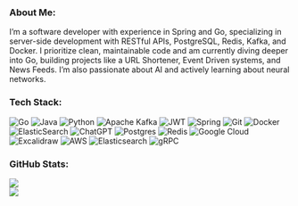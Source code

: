 ### About Me:
I’m a software developer with experience in Spring and Go, specializing in server-side development with RESTful APIs, PostgreSQL, Redis, Kafka, and Docker. I prioritize clean, maintainable code and am currently diving deeper into Go, building projects like a URL Shortener, Event Driven systems, and News Feeds. I’m also passionate about AI and actively learning about neural networks.

<!-- ### Book:
<div>
    <img src="https://github.com/user-attachments/assets/3ddff769-3e92-44c3-87ee-394cf11e5de6" width="120" height="180" />
    <img src="https://github.com/user-attachments/assets/126da184-8adf-41db-ae81-73ec876d5dc1" width="120" height="180" />
    <img src="https://github.com/user-attachments/assets/3609d096-6d18-433a-a181-fa83d38278ae" width="120" height="180" />
</div> -->

<!-- ### Socials:
[![Discord](https://img.shields.io/badge/Discord-%237289DA.svg?logo=discord&logoColor=white)](https://discord.gg/bexultanramankul) [![LinkedIn](https://img.shields.io/badge/LinkedIn-%230077B5.svg?logo=linkedin&logoColor=white)](https://linkedin.com/in/www.linkedin.com/in/bexultanramankul) [![email](https://img.shields.io/badge/Email-D14836?logo=gmail&logoColor=white)](mailto:bexultan.ramankul@gmail.com) -->

### Tech Stack:
![Go](https://img.shields.io/badge/go-%2300ADD8.svg?style=for-the-badge&logo=go&logoColor=white)
![Java](https://img.shields.io/badge/java-%23ED8B00.svg?style=for-the-badge&logo=openjdk&logoColor=white)
![Python](https://img.shields.io/badge/python-3670A0?style=for-the-badge&logo=python&logoColor=ffdd54)
![Apache Kafka](https://img.shields.io/badge/Apache%20Kafka-000?style=for-the-badge&logo=apachekafka)
![JWT](https://img.shields.io/badge/JWT-black?style=for-the-badge&logo=JSON%20web%20tokens)
![Spring](https://img.shields.io/badge/spring-%236DB33F.svg?style=for-the-badge&logo=spring&logoColor=white)
![Git](https://img.shields.io/badge/git-%23F05033.svg?style=for-the-badge&logo=git&logoColor=white)
![Docker](https://img.shields.io/badge/docker-%230db7ed.svg?style=for-the-badge&logo=docker&logoColor=white)
![ElasticSearch](https://img.shields.io/badge/-ElasticSearch-005571?style=for-the-badge&logo=elasticsearch)
![ChatGPT](https://img.shields.io/badge/chatGPT-74aa9c?style=for-the-badge&logo=openai&logoColor=white)
![Postgres](https://img.shields.io/badge/postgres-%23316192.svg?style=for-the-badge&logo=postgresql&logoColor=white)
![Redis](https://img.shields.io/badge/redis-%23DD0031.svg?style=for-the-badge&logo=redis&logoColor=white)
![Google Cloud](https://img.shields.io/badge/GoogleCloud-%234285F4.svg?style=for-the-badge&logo=google-cloud&logoColor=white)
![Excalidraw](https://img.shields.io/badge/excalidraw-%23FFFFFF?style=for-the-badge&logo=excalidraw&logoColor=%23ffffff&color=rgb(105%2C%20101%2C%20219))
![AWS](https://img.shields.io/badge/aws-232F3E?style=for-the-badge&logo=amazonwebservices)
![Elasticsearch](https://img.shields.io/badge/elasticsearch-%230377CC.svg?style=for-the-badge&logo=elasticsearch&logoColor=white)
![gRPC](https://img.shields.io/badge/grpc-%233D5B9E.svg?style=for-the-badge&logo=grpc&logoColor=white)
<!-- ![Nginx](https://img.shields.io/badge/nginx-%23009639.svg?style=for-the-badge&logo=nginx&logoColor=white) -->
<!-- ![Swagger](https://img.shields.io/badge/-Swagger-%23Clojure?style=for-the-badge&logo=swagger&logoColor=white) -->
<!-- ![Firebase](https://img.shields.io/badge/firebase-ffca28?style=for-the-badge&logo=firebase&logoColor=black) -->
<!-- ![Leetcode](https://img.shields.io/badge/LeetCode-000000?style=for-the-badge&logo=LeetCode&logoColor=white) -->
<!-- ![GORM](https://img.shields.io/badge/gorm-rgb(14%2C%20131%2C%20205)?style=for-the-badge) -->
<!-- ![CounterStrike](https://img.shields.io/badge/counter%20strike-%23FFFFFF?style=for-the-badge&logo=counterstrike&color=rgb(228%2C%20135%2C%2023)) -->
<!-- ![Azure](https://img.shields.io/badge/azure-%230072C6.svg?style=for-the-badge&logo=microsoftazure&logoColor=white) -->
<!-- ![Kubernetes](https://img.shields.io/badge/kubernetes-%23326ce5.svg?style=for-the-badge&logo=kubernetes&logoColor=white) -->
<!-- ![Jenkins](https://img.shields.io/badge/jenkins-%232C5263.svg?style=for-the-badge&logo=jenkins&logoColor=white) -->
<!-- ![RabbitMQ](https://img.shields.io/badge/rabbitmq-FF6600?style=for-the-badge&logo=rabbitmq&logoColor=white) -->
<!-- ![Socket.io](https://img.shields.io/badge/Socket.io-black?style=for-the-badge&logo=socket.io&badgeColor=010101) -->
<!-- ![Linux](https://img.shields.io/badge/Linux-FCC624?style=for-the-badge&logo=linux&logoColor=black) -->
<!-- ![GraphQL](https://img.shields.io/badge/GraphQl-E10098?style=for-the-badge&logo=graphql&logoColor=white) -->

### GitHub Stats:
![](https://github-readme-stats.vercel.app/api?username=bexultanramankul&theme=shadow_blue&hide_border=true&include_all_commits=true&count_private=false)<br/>
![](https://github-readme-stats.vercel.app/api/top-langs/?username=bexultanramankul&theme=shadow_blue&hide_border=true&include_all_commits=true&count_private=false&layout=compact)
